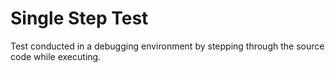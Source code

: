 # Single Step Test


Test conducted in a debugging environment by stepping through the source
code while executing.

